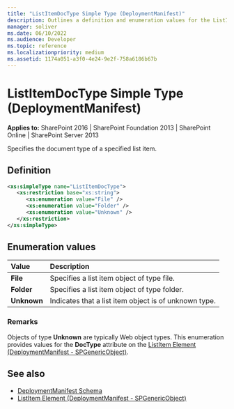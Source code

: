 ```yaml
---
title: "ListItemDocType Simple Type (DeploymentManifest)"
description: Outlines a definition and enumeration values for the ListItemDocType Simple Type (DeploymentManifest) in Sharepoint.
manager: soliver
ms.date: 06/10/2022
ms.audience: Developer
ms.topic: reference
ms.localizationpriority: medium
ms.assetid: 1174a051-a3f0-4e24-9e2f-758a6186b67b
---
```


# ListItemDocType Simple Type (DeploymentManifest)

**Applies to:** SharePoint 2016 | SharePoint Foundation 2013 | SharePoint Online | SharePoint Server 2013

Specifies the document type of a specified list item.

## Definition

```XML
<xs:simpleType name="ListItemDocType">
   <xs:restriction base="xs:string">
      <xs:enumeration value="File" />
      <xs:enumeration value="Folder" />
      <xs:enumeration value="Unknown" />
   </xs:restriction>
</xs:simpleType>

```

## Enumeration values

|**Value**|**Description**|
|:-----|:-----|
|**File** <br/> |Specifies a list item object of type file.  <br/> |
|**Folder** <br/> |Specifies a list item object of type folder.  <br/> |
|**Unknown** <br/> |Indicates that a list item object is of unknown type.  <br/> |

### Remarks

Objects of type **Unknown** are typically Web object types. This enumeration provides values for the **DocType** attribute on the [ListItem Element (DeploymentManifest - SPGenericObject)](listitem-element-deploymentmanifestspgenericobject.md).

## See also

- [DeploymentManifest Schema](deploymentmanifest-schema.md)
- [ListItem Element (DeploymentManifest - SPGenericObject)](listitem-element-deploymentmanifestspgenericobject.md)
